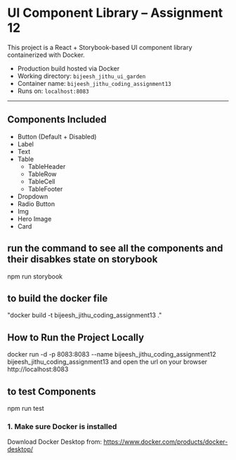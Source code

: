 # UI Component Library – Assignment 12

This project is a React + Storybook-based UI component library containerized with Docker.

- Production build hosted via Docker
- Working directory: `bijeesh_jithu_ui_garden`
- Container name: `bijeesh_jithu_coding_assignment13`
- Runs on: `localhost:8083`

---

## Components Included

- Button (Default + Disabled)
- Label
- Text
- Table
  - TableHeader
  - TableRow
  - TableCell
  - TableFooter
- Dropdown
- Radio Button
- Img
- Hero Image
- Card

## run the command to see all the components and their disabkes state on storybook

npm run storybook

## to build the docker file

"docker build -t bijeesh_jithu_coding_assignment13 ."

## How to Run the Project Locally

docker run -d -p 8083:8083 --name bijeesh_jithu_coding_assignment12 bijeesh_jithu_coding_assignment13
and open the url on your browser
http://localhost:8083

## to test Components

npm run test

### 1. Make sure Docker is installed

Download Docker Desktop from: https://www.docker.com/products/docker-desktop/

